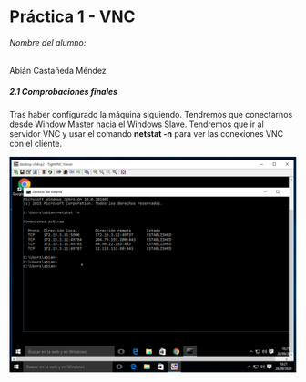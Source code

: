 # Práctica 1 - VNC

###### Nombre del alumno:
Abián Castañeda Méndez

##### 2.1 Comprobaciones finales
Tras haber configurado la máquina siguiendo. Tendremos que conectarnos desde Window Master hacia el Windows Slave. Tendremos que ir al servidor VNC y usar el comando **netstat -n** para ver las conexiones VNC con el cliente.

![](Images/1.6.png)
